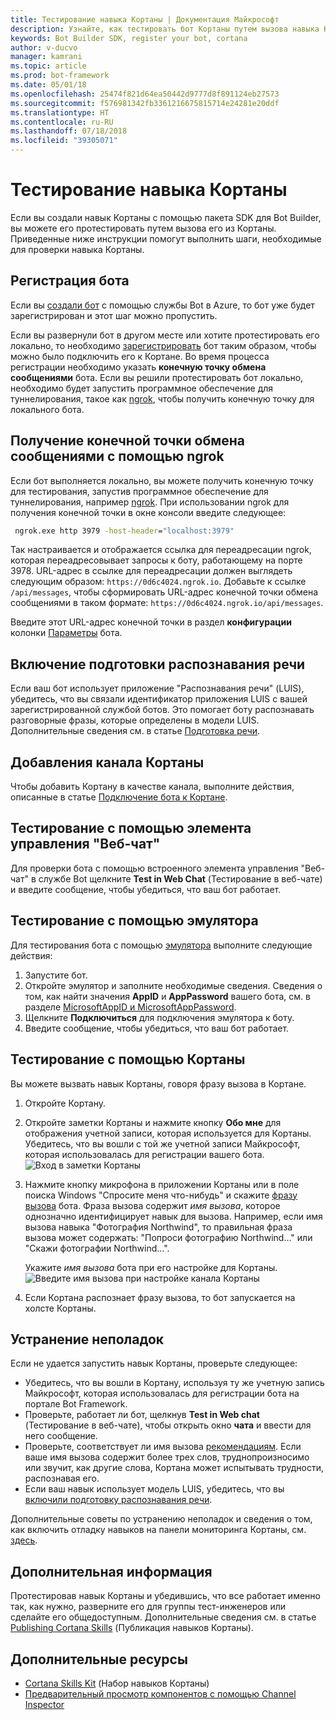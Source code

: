 ```yaml
---
title: Тестирование навыка Кортаны | Документация Майкрософт
description: Узнайте, как тестировать бот Кортаны путем вызова навыка Кортаны.
keywords: Bot Builder SDK, register your bot, cortana
author: v-ducvo
manager: kamrani
ms.topic: article
ms.prod: bot-framework
ms.date: 05/01/18
ms.openlocfilehash: 25474f821d64ea50442d9777d8f891124eb27573
ms.sourcegitcommit: f576981342fb3361216675815714e24281e20ddf
ms.translationtype: HT
ms.contentlocale: ru-RU
ms.lasthandoff: 07/18/2018
ms.locfileid: "39305071"
---
```

# <a name="test-a-cortana-skill"></a>Тестирование навыка Кортаны
 
Если вы создали навык Кортаны с помощью пакета SDK для Bot Builder, вы можете его протестировать путем вызова его из Кортаны. Приведенные ниже инструкции помогут выполнить шаги, необходимые для проверки навыка Кортаны.

## <a name="register-your-bot"></a>Регистрация бота
Если вы [создали бот](~/bot-service-quickstart.md) с помощью службы Bot в Azure, то бот уже будет зарегистрирован и этот шаг можно пропустить.

Если вы развернули бот в другом месте или хотите протестировать его локально, то необходимо [зарегистрировать](bot-service-quickstart-registration.md) бот таким образом, чтобы можно было подключить его к Кортане. Во время процесса регистрации необходимо указать **конечную точку обмена сообщениями** бота. Если вы решили протестировать бот локально, необходимо будет запустить программное обеспечение для туннелирования, такое как [ngrok](http://ngrok.com), чтобы получить конечную точку для локального бота.

## <a name="get-messaging-endpoint-using-ngrok"></a>Получение конечной точки обмена сообщениями с помощью ngrok

Если бот выполняется локально, вы можете получить конечную точку для тестирования, запустив программное обеспечение для туннелирования, например [ngrok](https://ngrok.com). При использовании ngrok для получения конечной точки в окне консоли введите следующее: 

```cmd
 ngrok.exe http 3979 -host-header="localhost:3979"
``` 

Так настраивается и отображается ссылка для переадресации ngrok, которая переадресовывает запросы к боту, работающему на порте 3978. URL-адрес в ссылке для переадресации должен выглядеть следующим образом: `https://0d6c4024.ngrok.io`.  Добавьте к ссылке `/api/messages`, чтобы сформировать URL-адрес конечной точки обмена сообщениями в таком формате: `https://0d6c4024.ngrok.io/api/messages`. 

Введите этот URL-адрес конечной точки в раздел **конфигурации** колонки [Параметры](~/bot-service-manage-settings.md) бота.

## <a name="enable-speech-recognition-priming"></a>Включение подготовки распознавания речи
Если ваш бот использует приложение "Распознавания речи" (LUIS), убедитесь, что вы связали идентификатор приложения LUIS с вашей зарегистрированной службой ботов. Это помогает боту распознавать разговорные фразы, которые определены в модели LUIS. Дополнительные сведения см. в статье [Подготовка речи](~/bot-service-manage-speech-priming.md).

## <a name="add-the-cortana-channel"></a>Добавления канала Кортаны
Чтобы добавить Кортану в качестве канала, выполните действия, описанные в статье [Подключение бота к Кортане](bot-service-channel-connect-cortana.md).

## <a name="test-using-web-chat-control"></a>Тестирование с помощью элемента управления "Веб-чат"

Для проверки бота с помощью встроенного элемента управления "Веб-чат" в службе Bot щелкните **Test in Web Chat** (Тестирование в веб-чате) и введите сообщение, чтобы убедиться, что ваш бот работает.

## <a name="test-using-emulator"></a>Тестирование с помощью эмулятора

Для тестирования бота с помощью [эмулятора](~/bot-service-debug-emulator.md) выполните следующие действия:

1. Запустите бот.
2. Откройте эмулятор и заполните необходимые сведения. Сведения о том, как найти значения **AppID** и **AppPassword** вашего бота, см. в разделе [MicrosoftAppID и MicrosoftAppPassword](bot-service-manage-overview.md#microsoftappid-and-microsoftapppassword). 
3. Щелкните **Подключиться** для подключения эмулятора к боту.
4. Введите сообщение, чтобы убедиться, что ваш бот работает.

## <a name="test-using-cortana"></a>Тестирование с помощью Кортаны
Вы можете вызвать навык Кортаны, говоря фразу вызова в Кортане. 
1. Откройте Кортану.
2. Откройте заметки Кортаны и нажмите кнопку **Обо мне** для отображения учетной записи, которая используется для Кортаны. Убедитесь, что вы вошли с той же учетной записи Майкрософт, которая использовалась для регистрации вашего бота. 
   ![Вход в заметки Кортаны](~/media/cortana/cortana-notebook.png)
2. Нажмите кнопку микрофона в приложении Кортаны или в поле поиска Windows "Спросите меня что-нибудь" и скажите [фразу вызова][InvocationNameGuidelines] бота. Фраза вызова содержит *имя вызова*, которое однозначно идентифицирует навык для вызова. Например, если имя вызова навыка "Фотография Northwind", то правильная фраза вызова может содержать: "Попроси фотографию Northwind..." или "Скажи фотографии Northwind...".

   Укажите *имя вызова* бота при его настройке для Кортаны.
   ![Введите имя вызова при настройке канала Кортаны](~/media/cortana/cortana-invocation-name-callout.png)

3. Если Кортана распознает фразу вызова, то бот запускается на холсте Кортаны. 

## <a name="troubleshoot"></a>Устранение неполадок

Если не удается запустить навык Кортаны, проверьте следующее:
* Убедитесь, что вы вошли в Кортану, используя ту же учетную запись Майкрософт, которая использовалась для регистрации бота на портале Bot Framework.
* Проверьте, работает ли бот, щелкнув **Test in Web chat** (Тестирование в веб-чате), чтобы открыть окно **чата** и ввести для него сообщение.
* Проверьте, соответствует ли имя вызова [рекомендациям][InvocationNameGuidelines]. Если ваше имя вызова содержит более трех слов, труднопроизносимо или звучит, как другие слова, Кортана может испытывать трудности, распознавая его.
* Если ваш навык использует модель LUIS, убедитесь, что вы [включили подготовку распознавания речи](~/bot-service-manage-speech-priming.md).

Дополнительные советы по устранению неполадок и сведения о том, как включить отладку навыков на панели мониторинга Кортаны, см. [здесь][Cortana-TestBestPractice]. 


## <a name="next-steps"></a>Дополнительная информация

Протестировав навык Кортаны и убедившись, что все работает именно так, как нужно, разверните его для группы тест-инженеров или сделайте его общедоступным. Дополнительные сведения см. в статье [Publishing Cortana Skills][Cortana-Publish] (Публикация навыков Кортаны).

## <a name="additional-resources"></a>Дополнительные ресурсы
* [Cortana Skills Kit][CortanaGetStarted] (Набор навыков Кортаны)
* [Предварительный просмотр компонентов с помощью Channel Inspector](bot-service-channel-inspector.md)

[CortanaGetStarted]: /cortana/getstarted

[BFPortal]: https://dev.botframework.com/
[CortanaDevCenter]: https://developer.microsoft.com/en-us/cortana

[CortanaSpecificEntities]: https://aka.ms/lgvcto
[CortanaAuth]: https://aka.ms/vsdqcj

[InvocationNameGuidelines]: https://aka.ms/cortana-invocation-guidelines 


[Cortana-Debug]: https://aka.ms/cortana-enable-debug
[Cortana-TestBestPractice]: https://aka.ms/cortana-test-best-practice
[Cortana-Publish]: /cortana/skills/publish-skill
